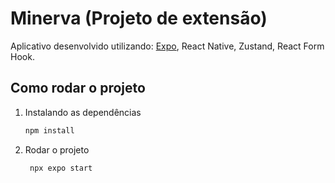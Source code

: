 # Minerva (Projeto de extensão)

 Aplicativo desenvolvido utilizando: [Expo](https://expo.dev), React Native, Zustand, React Form Hook.

## Como rodar o projeto

1. Instalando as dependências

   ```bash
   npm install
   ```

2. Rodar o projeto

   ```bash
    npx expo start
   ```
